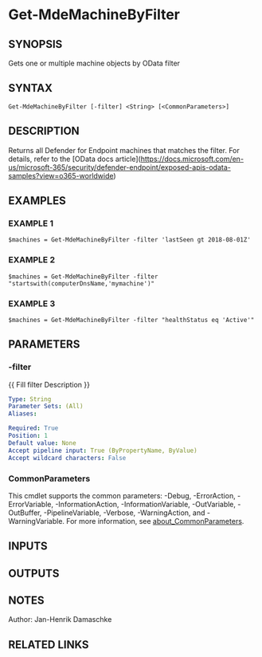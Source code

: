 ﻿---
external help file: PSMDE-help.xml
Module Name: PSMDE
online version: https://docs.microsoft.com/en-us/microsoft-365/security/defender-endpoint/get-machine-related-alerts?view=o365-worldwide
schema: 2.0.0
---

# Get-MdeMachineByFilter

## SYNOPSIS
Gets one or multiple machine objects by OData filter

## SYNTAX

```
Get-MdeMachineByFilter [-filter] <String> [<CommonParameters>]
```

## DESCRIPTION
Returns all Defender for Endpoint machines that matches the filter.
For details, refer to the \[OData docs article\](https://docs.microsoft.com/en-us/microsoft-365/security/defender-endpoint/exposed-apis-odata-samples?view=o365-worldwide)

## EXAMPLES

### EXAMPLE 1
```
$machines = Get-MdeMachineByFilter -filter 'lastSeen gt 2018-08-01Z'
```

### EXAMPLE 2
```
$machines = Get-MdeMachineByFilter -filter "startswith(computerDnsName,'mymachine')"
```

### EXAMPLE 3
```
$machines = Get-MdeMachineByFilter -filter "healthStatus eq 'Active'"
```

## PARAMETERS

### -filter
{{ Fill filter Description }}

```yaml
Type: String
Parameter Sets: (All)
Aliases:

Required: True
Position: 1
Default value: None
Accept pipeline input: True (ByPropertyName, ByValue)
Accept wildcard characters: False
```

### CommonParameters
This cmdlet supports the common parameters: -Debug, -ErrorAction, -ErrorVariable, -InformationAction, -InformationVariable, -OutVariable, -OutBuffer, -PipelineVariable, -Verbose, -WarningAction, and -WarningVariable. For more information, see [about_CommonParameters](http://go.microsoft.com/fwlink/?LinkID=113216).

## INPUTS

## OUTPUTS

## NOTES
Author: Jan-Henrik Damaschke

## RELATED LINKS
